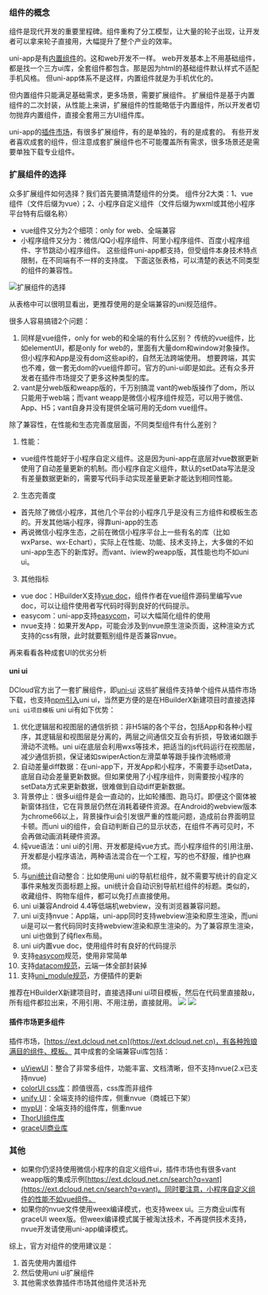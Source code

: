 ### 组件的概念
组件是现代开发的重要里程碑。组件重构了分工模型，让大量的轮子出现，让开发者可以拿来轮子直接用，大幅提升了整个产业的效率。

uni-app是有[内置组件](https://uniapp.dcloud.io/component/README)的。这和web开发不一样。
web开发基本上不用基础组件，都是找一个三方ui库，全套组件都包含。那是因为html的基础组件默认样式不适配手机风格。
但uni-app体系不是这样，内置组件就是为手机优化的。

但内置组件只能满足基础需求，更多场景，需要扩展组件。
扩展组件是基于内置组件的二次封装，从性能上来讲，扩展组件的性能略低于内置组件，所以开发者切勿抛弃内置组件，直接全套用三方UI组件库。

uni-app的[插件市场](https://ext.dcloud.net.cn/)，有很多扩展组件，有的是单独的，有的是成套的。
有些开发者喜欢成套的组件，但注意成套扩展组件也不可能覆盖所有需求，很多场景还是需要单独下载专业组件。


### 扩展组件的选择

众多扩展组件如何选择？我们首先要搞清楚组件的分类。
组件分2大类：1、vue组件（文件后缀为vue）；2、小程序自定义组件（文件后缀为wxml或其他小程序平台特有后缀名称）
- vue组件又分为2个细项：only for web、全端兼容
- 小程序组件又分为：微信/QQ小程序组件、阿里小程序组件、百度小程序组件、字节跳动小程序组件。
这些组件uni-app都支持，但受组件本身技术特点限制，在不同端有不一样的支持度。
下面这张表格，可以清楚的表达不同类型的组件的兼容性。

![扩展组件的选择](https://img-cdn-tc.dcloud.net.cn/uploads/article/20200422/2b0f69a305534929951ef7b1bea847e6.jpg)

从表格中可以很明显看出，更推荐使用的是全端兼容的uni规范组件。

很多人容易搞错2个问题：
1. 同样是vue组件，only for web的和全端的有什么区别？
传统的vue组件，比如elementUI，都是only for web的，里面有大量dom和window对象操作。但小程序和App是没有dom这些api的，自然无法跨端使用。
想要跨端，其实也不难，做一套无dom的vue组件即可。官方的uni-ui即是如此。还有众多开发者在插件市场提交了更多这种类型的库。
2. vant是分web版和weapp版的，千万别搞混
vant的web版操作了dom，所以只能用于web端；而vant weapp是微信小程序组件规范，可以用于微信、App、H5；vant自身并没有提供全端可用的无dom vue组件。


除了兼容性，在性能和生态完善度层面，不同类型组件有什么差别？
1. 性能：
- vue组件性能好于小程序自定义组件。这是因为uni-app在底层对vue数据更新使用了自动差量更新的机制。而小程序自定义组件，默认的setData写法是没有差量数据更新的，需要写代码手动实现差量更新才能达到相同性能。
2. 生态完善度
- 首先除了微信小程序，其他几个平台的小程序几乎是没有三方组件和模板生态的。开发其他端小程序，得靠uni-app的生态
- 再说微信小程序生态，之前在微信小程序平台上一些有名的库（比如wxParse、wx-Echart），实际上在性能、功能、技术支持上，大多做的不如uni-app生态下的新库好。而vant、iview的weapp版，其性能也均不如uni ui。
3. 其他指标
- vue doc：HBuilderX支持[vue doc](https://hx.dcloud.net.cn/Tutorial/Language/vuedoc)，组件作者在vue组件源码里编写vue doc，可以让组件使用者写代码时得到良好的代码提示。
- easycom：uni-app支持[easycom](https://uniapp.dcloud.io/collocation/pages?id=easycom)，可以大幅简化组件的使用
- nvue支持：如果开发App，可能会涉及到nvue原生渲染页面，这种渲染方式支持的css有限，此时就要甄别组件是否兼容nvue。

再来看看各种成套UI的优劣分析
#### uni ui
DCloud官方出了一套扩展组件，即[uni-ui](https://uniapp.dcloud.io/component/uniui/uni-ui)
这些扩展组件支持单个组件从插件市场下载，也支持[npm引入](https://ext.dcloud.net.cn/plugin?id=55)uni ui，当然更方便的是在HBuilderX新建项目时直接选择`uni ui项目模板`
uni ui有如下优势：
1. 优化逻辑层和视图层的通信折损：非H5端的各个平台，包括App和各种小程序，其逻辑层和视图层是分离的，两层之间通信交互会有折损，导致诸如跟手滑动不流畅。uni ui在底层会利用wxs等技术，把适当的js代码运行在视图层，减少通信折损，保证诸如swiperAction左滑菜单等跟手操作流畅顺滑
2. 自动差量diff数据：在uni-app下，开发App和小程序，不需要手动setData，底层自动会差量更新数据。但如果使用了小程序组件，则需要按小程序的setData方式来更新数据，很难做到自动diff更新数据。
3. 背景停止：很多ui组件是会一直动的，比如轮播图、跑马灯。即便这个窗体被新窗体挡住，它在背景层仍然在消耗着硬件资源。在Android的webview版本为chrome66以上，背景操作ui会引发很严重的性能问题，造成前台界面明显卡顿。而uni ui的组件，会自动判断自己的显示状态，在组件不再可见时，不会再做动画消耗硬件资源。
4. 纯vue语法：uni ui的引用、开发都是纯vue方式。而小程序组件的引用注册、开发都是小程序语法，两种语法混合在一个工程，写的也不舒服，维护也麻烦。
5. 与[uni统计](https://tongji.dcloud.net.cn)自动整合：比如使用uni ui的导航栏组件，就不需要写统计的自定义事件来触发页面标题上报。uni统计会自动识别导航栏组件的标题。类似的，收藏组件、购物车组件，都可以免打点直接使用。
6. uni ui兼容Android 4.4等低端机webview，没有浏览器兼容问题。
7. uni ui支持nvue：App端，uni-app同时支持webview渲染和原生渲染，而uni ui是可以一套代码同时支持webview渲染和原生渲染的。为了兼容原生渲染，uni ui也做到了纯flex布局。
8. uni ui内置vue doc，使用组件时有良好的代码提示
9. 支持[easycom](https://uniapp.dcloud.net.cn/collocation/pages?id=easycom)规范，使用非常简单
10. 支持[datacom规范](https://uniapp.dcloud.net.cn/component/datacom)，云端一体全部封装掉
11. 支持[uni_module规范](https://uniapp.dcloud.net.cn/uni_modules)，方便插件的更新

推荐在HBuilderX新建项目时，直接选择uni ui项目模板，然后在代码里直接敲u，所有组件都拉出来，不用引用、不用注册，直接就用。
![](https://img-cdn-tc.dcloud.net.cn/uploads/article/20200424/dc948a41cd85a418e84cde325c055a75.jpg)
![](http://img.cdn.aliyun.dcloud.net.cn/uni-app/doc/uni-ui-snippet.jpg)

#### 插件市场更多组件
插件市场，[https://ext.dcloud.net.cn](https://ext.dcloud.net.cn)，有各种玲琅满目的组件、模板。
其中成套的全端兼容ui库包括：
- [uViewUI](https://www.uviewui.com)：整合了非常多组件，功能丰富、文档清晰，但不支持nvue(2.x已支持nvue)
- [colorUI css库](http://ext.dcloud.net.cn/plugin?id=239)：颜值很高，css库而非组件
- [unify UI](https://ext.dcloud.net.cn/plugin?id=2251)：全端支持的组件库，侧重nvue（商城已下架）
- [mypUI](https://ext.dcloud.net.cn/plugin?id=2190)：全端支持的组件库，侧重nvue
- [ThorUI组件库](https://ext.dcloud.net.cn/plugin?id=556)
- [graceUI商业库](http://grace.hcoder.net/)



### 其他
- 如果你仍坚持使用微信小程序的自定义组件ui，插件市场也有很多vant weapp版的集成示例[https://ext.dcloud.net.cn/search?q=vant](https://ext.dcloud.net.cn/search?q=vant)。同时要注意，小程序自定义组件的性能不如vue组件。
- 如果你的nvue文件使用weex编译模式，也支持weex ui。三方商业ui库有graceUI weex版。但weex编译模式属于被淘汰技术，不再提供技术支持，nvue开发请使用uni-app编译模式。

综上，官方对组件的使用建议是：
1. 首先使用内置组件
2. 然后使用uni ui扩展组件
3. 其他需求依靠插件市场其他组件灵活补充